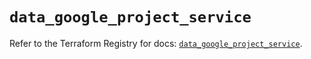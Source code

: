 # `data_google_project_service`

Refer to the Terraform Registry for docs: [`data_google_project_service`](https://registry.terraform.io/providers/hashicorp/google/5.26.0/docs/data-sources/project_service).
